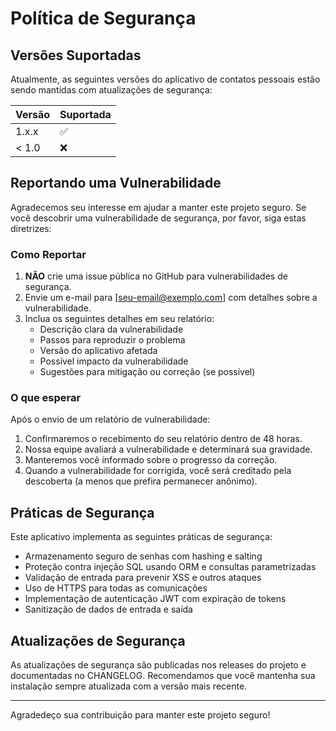 # Política de Segurança

## Versões Suportadas

Atualmente, as seguintes versões do aplicativo de contatos pessoais estão sendo mantidas com atualizações de segurança:

| Versão | Suportada          |
| ------ | ------------------ |
| 1.x.x  | :white_check_mark: |
| < 1.0  | :x:                |

## Reportando uma Vulnerabilidade

Agradecemos seu interesse em ajudar a manter este projeto seguro. Se você descobrir uma vulnerabilidade de segurança, por favor, siga estas diretrizes:

### Como Reportar

1. **NÃO** crie uma issue pública no GitHub para vulnerabilidades de segurança.
2. Envie um e-mail para [seu-email@exemplo.com] com detalhes sobre a vulnerabilidade.
3. Inclua os seguintes detalhes em seu relatório:
   - Descrição clara da vulnerabilidade
   - Passos para reproduzir o problema
   - Versão do aplicativo afetada
   - Possível impacto da vulnerabilidade
   - Sugestões para mitigação ou correção (se possível)

### O que esperar

Após o envio de um relatório de vulnerabilidade:

1. Confirmaremos o recebimento do seu relatório dentro de 48 horas.
2. Nossa equipe avaliará a vulnerabilidade e determinará sua gravidade.
3. Manteremos você informado sobre o progresso da correção.
4. Quando a vulnerabilidade for corrigida, você será creditado pela descoberta (a menos que prefira permanecer anônimo).

## Práticas de Segurança

Este aplicativo implementa as seguintes práticas de segurança:

- Armazenamento seguro de senhas com hashing e salting
- Proteção contra injeção SQL usando ORM e consultas parametrizadas
- Validação de entrada para prevenir XSS e outros ataques
- Uso de HTTPS para todas as comunicações
- Implementação de autenticação JWT com expiração de tokens
- Sanitização de dados de entrada e saída

## Atualizações de Segurança

As atualizações de segurança são publicadas nos releases do projeto e documentadas no CHANGELOG. Recomendamos que você mantenha sua instalação sempre atualizada com a versão mais recente.

---

Agradedeço sua contribuição para manter este projeto seguro!
